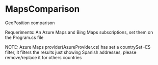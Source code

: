 # MapsComparison
GeoPosition comparison

Requeriments: An Azure Maps and Bing Maps subscriptions, set them on the Program.cs file

NOTE: Azure Maps provider(AzureProvider.cs) has set a countrySet=ES filter, it filters the results just showing Spanish addresses, please remove/replace it for others countries 

